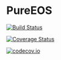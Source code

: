# PureEOS

[![Build Status](https://travis-ci.org/kstu/PureEOS.jl.svg?branch=master)](https://travis-ci.org/kstu/PureEOS.jl)

[![Coverage Status](https://coveralls.io/repos/kstu/PureEOS.jl/badge.svg?branch=master&service=github)](https://coveralls.io/github/kstu/PureEOS.jl?branch=master)

[![codecov.io](http://codecov.io/github/kstu/PureEOS.jl/coverage.svg?branch=master)](http://codecov.io/github/kstu/PureEOS.jl?branch=master)
